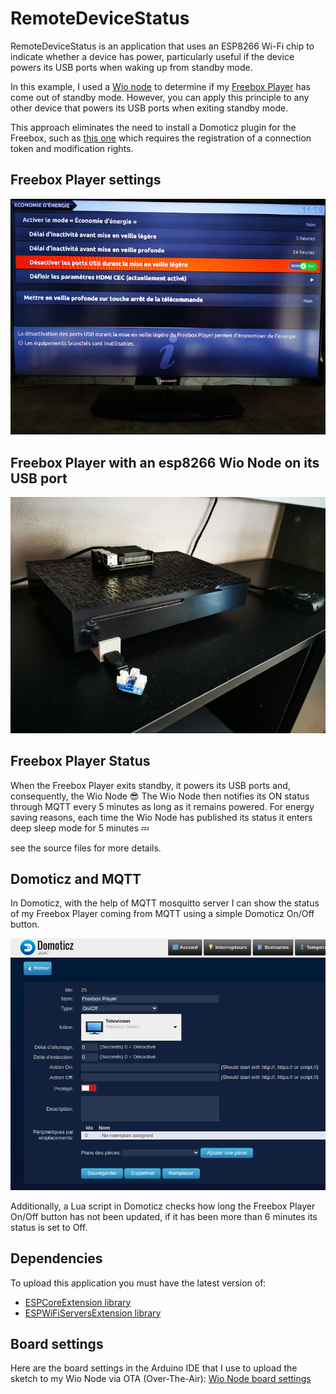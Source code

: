 # RemoteDeviceStatus

RemoteDeviceStatus is an application that uses an ESP8266 Wi-Fi chip to indicate whether a device has power,
particularly useful if the device powers its USB ports when waking up from standby mode.

In this example, I used a [Wio node](https://wiki.seeedstudio.com/Wio_Node/) to determine if my [Freebox Player](https://www.actusfree.fr/freebox-player/) has come out of standby mode. 
However, you can apply this principle to any other device that powers its USB ports when exiting standby mode.

This approach eliminates the need to install a Domoticz plugin for the Freebox, such as [this one](https://github.com/supermat/PluginDomoticzFreebox) which requires the registration of 
a connection token and modification rights.

## Freebox Player settings 

![Freebox settings](https://github.com/gerald-guiony/ESPWiFiServersExtension/blob/master/examples/RemoteDeviceStatus/doc/img/FreeboxPlayerUsbDisabled.jpg)

## Freebox Player with an esp8266 Wio Node on its USB port 

![Freebox with a Wio Node](https://github.com/gerald-guiony/ESPWiFiServersExtension/blob/master/examples/RemoteDeviceStatus/doc/img/FreeboxPlayerWioNode.jpg)

## Freebox Player Status

When the Freebox Player exits standby, it powers its USB ports and, consequently, the Wio Node :sunglasses: 
The Wio Node then notifies its ON status through MQTT every 5 minutes as long as it remains powered.
For energy saving reasons, each time the Wio Node has published its status it enters deep sleep mode for 5 minutes :zzz:

see the source files for more details.

## Domoticz and MQTT

In Domoticz, with the help of MQTT mosquitto server I can show the status of my Freebox Player coming from MQTT using a simple Domoticz On/Off button. 

![Simple Domoticz button](https://github.com/gerald-guiony/ESPWiFiServersExtension/blob/master/examples/RemoteDeviceStatus/doc/img/SimpleDomoticzButton.png)

Additionally, a Lua script in Domoticz checks how long the Freebox Player On/Off button has not been updated, if it has been more than 6 minutes its status is set to Off.

## Dependencies

To upload this application you must have the latest version of:
* [ESPCoreExtension library](https://github.com/gerald-guiony/ESPCoreExtension)
* [ESPWiFiServersExtension library](https://github.com/gerald-guiony/ESPWiFiServersExtension)

## Board settings

Here are the board settings in the Arduino IDE that I use to upload the sketch to my Wio Node via OTA (Over-The-Air): [Wio Node board settings](https://github.com/gerald-guiony/ESPWiFiServersExtension/blob/master/examples/RemoteDeviceStatus/doc/WioNodeBoardSettings.png)
